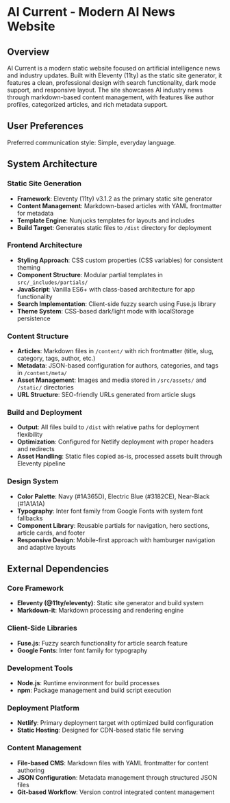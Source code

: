 # AI Current - Modern AI News Website

## Overview

AI Current is a modern static website focused on artificial intelligence news and industry updates. Built with Eleventy (11ty) as the static site generator, it features a clean, professional design with search functionality, dark mode support, and responsive layout. The site showcases AI industry news through markdown-based content management, with features like author profiles, categorized articles, and rich metadata support.

## User Preferences

Preferred communication style: Simple, everyday language.

## System Architecture

### Static Site Generation
- **Framework**: Eleventy (11ty) v3.1.2 as the primary static site generator
- **Content Management**: Markdown-based articles with YAML frontmatter for metadata
- **Template Engine**: Nunjucks templates for layouts and includes
- **Build Target**: Generates static files to `/dist` directory for deployment

### Frontend Architecture
- **Styling Approach**: CSS custom properties (CSS variables) for consistent theming
- **Component Structure**: Modular partial templates in `src/_includes/partials/`
- **JavaScript**: Vanilla ES6+ with class-based architecture for app functionality
- **Search Implementation**: Client-side fuzzy search using Fuse.js library
- **Theme System**: CSS-based dark/light mode with localStorage persistence

### Content Structure
- **Articles**: Markdown files in `/content/` with rich frontmatter (title, slug, category, tags, author, etc.)
- **Metadata**: JSON-based configuration for authors, categories, and tags in `/content/meta/`
- **Asset Management**: Images and media stored in `/src/assets/` and `/static/` directories
- **URL Structure**: SEO-friendly URLs generated from article slugs

### Build and Deployment
- **Output**: All files build to `/dist` with relative paths for deployment flexibility
- **Optimization**: Configured for Netlify deployment with proper headers and redirects
- **Asset Handling**: Static files copied as-is, processed assets built through Eleventy pipeline

### Design System
- **Color Palette**: Navy (#1A365D), Electric Blue (#3182CE), Near-Black (#1A1A1A)
- **Typography**: Inter font family from Google Fonts with system font fallbacks
- **Component Library**: Reusable partials for navigation, hero sections, article cards, and footer
- **Responsive Design**: Mobile-first approach with hamburger navigation and adaptive layouts

## External Dependencies

### Core Framework
- **Eleventy (@11ty/eleventy)**: Static site generator and build system
- **Markdown-it**: Markdown processing and rendering engine

### Client-Side Libraries
- **Fuse.js**: Fuzzy search functionality for article search feature
- **Google Fonts**: Inter font family for typography

### Development Tools
- **Node.js**: Runtime environment for build processes
- **npm**: Package management and build script execution

### Deployment Platform
- **Netlify**: Primary deployment target with optimized build configuration
- **Static Hosting**: Designed for CDN-based static file serving

### Content Management
- **File-based CMS**: Markdown files with YAML frontmatter for content authoring
- **JSON Configuration**: Metadata management through structured JSON files
- **Git-based Workflow**: Version control integrated content management